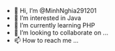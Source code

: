 - 👋 Hi, I’m @MinhNghia291201
- 👀 I’m interested in Java
- 🌱 I’m currently learning PHP
- 💞️ I’m looking to collaborate on ...
- 📫 How to reach me ...

<!---
MinhNghia291201/MinhNghia291201 is a ✨ special ✨ repository because its `README.md` (this file) appears on your GitHub profile.
You can click the Preview link to take a look at your changes.
--->
